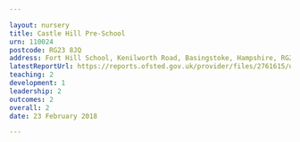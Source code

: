 ```yaml
---

layout: nursery
title: Castle Hill Pre-School
urn: 110024
postcode: RG23 8JQ
address: Fort Hill School, Kenilworth Road, Basingstoke, Hampshire, RG23 8JQ
latestReportUrl: https://reports.ofsted.gov.uk/provider/files/2761615/urn/110024.pdf
teaching: 2
development: 1
leadership: 2
outcomes: 2
overall: 2
date: 23 February 2018

---
```

